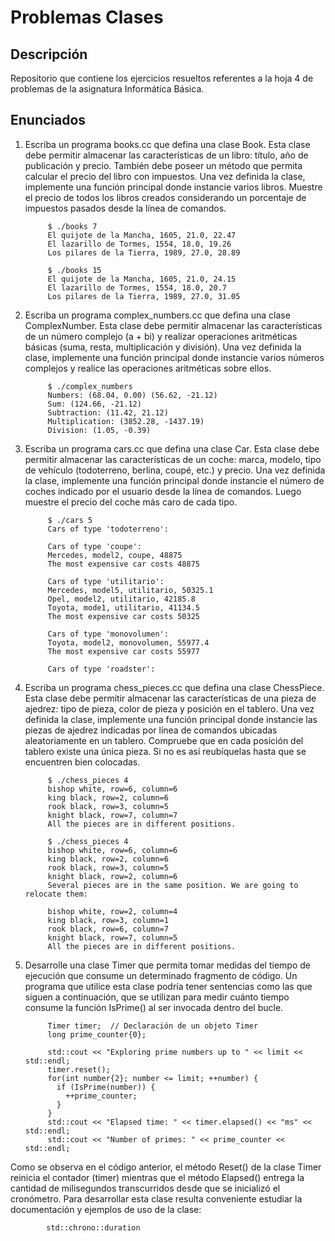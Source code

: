 # Problemas Clases

## Descripción
Repositorio que contiene los ejercicios resueltos referentes a la hoja 4 de problemas de la asignatura Informática Básica.

## Enunciados
1. Escriba un programa books.cc que defina una clase Book. Esta clase debe permitir almacenar las características de un libro: título, año de publicación y precio. También debe poseer un método que permita calcular el precio del libro con impuestos. 
Una vez definida la clase, implemente una función principal donde instancie varios libros. Muestre el precio de todos los libros creados considerando un porcentaje de impuestos pasados desde la línea de comandos.

            $ ./books 7
            El quijote de la Mancha, 1605, 21.0, 22.47
            El lazarillo de Tormes, 1554, 18.0, 19.26
            Los pilares de la Tierra, 1989, 27.0, 28.89

            $ ./books 15
            El quijote de la Mancha, 1605, 21.0, 24.15
            El lazarillo de Tormes, 1554, 18.0, 20.7
            Los pilares de la Tierra, 1989, 27.0, 31.05


2. Escriba un programa complex_numbers.cc que defina una clase ComplexNumber. Esta clase debe permitir almacenar las características de un número complejo (a + bi) y realizar operaciones aritméticas básicas (suma, resta, multiplicación y división).
Una vez definida la clase, implemente una función principal donde instancie varios números complejos y realice las operaciones aritméticas sobre ellos.

            $ ./complex_numbers
            Numbers: (68.04, 0.00) (56.62, -21.12) 
            Sum: (124.66, -21.12) 
            Subtraction: (11.42, 21.12) 
            Multiplication: (3852.28, -1437.19) 
            Division: (1.05, -0.39)


3. Escriba un programa cars.cc que defina una clase Car. Esta clase debe permitir almacenar las características de un coche: marca, modelo, tipo de vehículo (todoterreno, berlina, coupé, etc.) y precio.
Una vez definida la clase, implemente una función principal donde instancie el número de coches indicado por el usuario desde la línea de comandos. Luego muestre el precio del coche más caro de cada tipo.

            $ ./cars 5
            Cars of type 'todoterreno':

            Cars of type 'coupe':
            Mercedes, model2, coupe, 48875
            The most expensive car costs 48875

            Cars of type 'utilitario':
            Mercedes, model5, utilitario, 50325.1
            Opel, model2, utilitario, 42185.8
            Toyota, mode1, utilitario, 41134.5
            The most expensive car costs 50325

            Cars of type 'monovolumen':
            Toyota, model2, monovolumen, 55977.4
            The most expensive car costs 55977

            Cars of type 'roadster':


4. Escriba un programa chess_pieces.cc que defina una clase ChessPiece. Esta clase debe permitir almacenar las características de una pieza de ajedrez: tipo de pieza, color de pieza y posición en el tablero.
Una vez definida la clase, implemente una función principal donde instancie las piezas de ajedrez indicadas por línea de comandos ubicadas aleatoriamente en un tablero. Compruebe que en cada posición del tablero existe una única pieza. Si no es así reubíquelas hasta que se encuentren bien colocadas.

            $ ./chess_pieces 4
            bishop white, row=6, column=6
            king black, row=2, column=6
            rook black, row=3, column=5
            knight black, row=7, column=7
            All the pieces are in different positions.

            $ ./chess_pieces 4
            bishop white, row=6, column=6
            king black, row=2, column=6
            rook black, row=3, column=5
            knight black, row=2, column=6
            Several pieces are in the same position. We are going to relocate them:

            bishop white, row=2, column=4
            king black, row=3, column=1
            rook black, row=6, column=7
            knight black, row=7, column=5
            All the pieces are in different positions.


5. Desarrolle una clase Timer que permita tomar medidas del tiempo de ejecución que consume un determinado fragmento de código. Un programa que utilice esta clase podría tener sentencias como las que siguen a continuación, que se utilizan para medir cuánto tiempo consume la función IsPrime() al ser invocada dentro del bucle.

            Timer timer;  // Declaración de un objeto Timer
            long prime_counter{0};

            std::cout << "Exploring prime numbers up to " << limit << std::endl;
            timer.reset();
            for(int number{2}; number <= limit; ++number) {
              if (IsPrime(number)) {
                ++prime_counter;
              }   
            }
            std::cout << "Elapsed time: " << timer.elapsed() << "ms" << std::endl;
            std::cout << "Number of primes: " << prime_counter << std::endl;

Como se observa en el código anterior, el método Reset() de la clase Timer reinicia el contador (timer) mientras que el método Elapsed() entrega la cantidad de milisegundos transcurridos desde que se inicializó el cronómetro.
Para desarrollar esta clase resulta conveniente estudiar la documentación y ejemplos de uso de la clase:

            std::chrono::duration